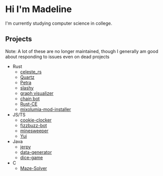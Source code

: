 # Hi I'm Madeline 
I'm currently studying computer science in college.

## Projects
Note: 
A lot of these are no longer maintained, though I generally am good about responding to issues even on dead projects
- Rust
  - [celeste_rs](https://github.com/maddymakesgames/celeste_rs)
  - [Quartz](https://github.com/Rusty-Quartz/Quartz)
  - [Petra](https://github.com/maddymakesgames/Petra)
  - [slashy](https://github.com/maddymakesgames/slashy)
  - [graph visualizer](https://github.com/maddymakesgames/graph_visualizer)
  - [chain bot](https://github.com/maddymakesgames/chain-bot)
  - [Rust-CE](https://github.com/maddymakesgames/Rust-CE)
  - [mixolumia-mod-installer](https://github.com/maddymakesgames/mixolumia-mod-installer)
- JS/TS
  - [cookie-clocker](https://github.com/maddymakesgames/cookie-clocker)
  - [fizzbuzz-bot](https://github.com/maddymakesgames/fizzbuzz-bot)
  - [minesweeper](https://github.com/maddymakesgames/minesweeper)
  - [Yui](https://github.com/maddymakesgames/Yui)
- Java
  - [jerpy](https://github.com/plc-queers-and-owen/jerpy)
  - [data-generator](https://github.com/Rusty-Quartz/data-generator)
  - [dice-game](https://github.com/maddymakesgames/DiceGame)
- C
  - [Maze-Solver](https://github.com/maddymakesgames/Maze-Solver)
